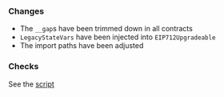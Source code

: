 ### Changes

- The `__gap`s have been trimmed down in all contracts
- `LegacyStateVars` have been injected into `EIP712Upgradeable`
- The import paths have been adjusted

### Checks

See the [script](../../../../../../scripts/maintenance/checkModifiedOpenZeppelinContracts.js)
